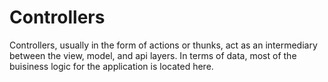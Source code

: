 # Controllers

Controllers, usually in the form of actions or thunks, act as an intermediary between the view, 
model, and api layers.  In terms of data, most of the buisiness logic for the application is
located here.